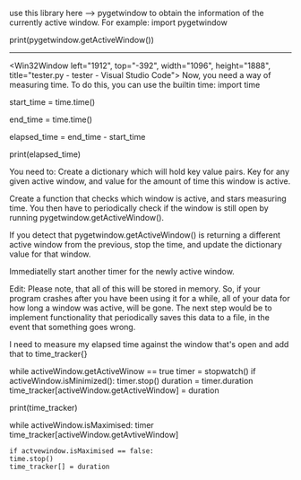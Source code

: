 use this library here --> pygetwindow to obtain the information of the currently active window. For example:
import pygetwindow

print(pygetwindow.getActiveWindow())
_____________________________________________
<Win32Window left="1912", top="-392", width="1096", height="1888", title="tester.py - tester - Visual Studio Code">
Now, you need a way of measuring time. To do this, you can use the builtin time:
import time

start_time = time.time()

end_time = time.time()

elapsed_time = end_time - start_time

print(elapsed_time)

You need to:
Create a dictionary which will hold key value pairs. Key for any given active window, and value for the amount of time this window is active.

Create a function that checks which window is active, and stars measuring time. You then have to periodically check if the window is still open by running pygetwindow.getActiveWindow().

If you detect that pygetwindow.getActiveWindow() is returning a different active window from the previous, stop the time, and update the dictionary value for that window.

Immediatelly start another timer for the newly active window.

Edit:
Please note, that all of this will be stored in memory. So, if your program crashes after you have been using it for a while, all of your data for how long a window was active, will be gone. The next step would be to implement functionality that periodically saves this data to a file, in the event that something goes wrong.


I need to measure my elapsed time against the window that's open and add that to time_tracker{}



while activeWindow.getActiveWinow == true
  timer = stopwatch()
  if activeWindow.isMinimized():
    timer.stop()
    duration = timer.duration
    time_tracker[activeWindow.getActiveWindow] = duration
  
  print(time_tracker)



  while activeWindow.isMaximised:
    timer
    time_tracker[activeWindow.getAvtiveWindow]

    if actvewindow.isMaximised == false:
    time.stop()
    time_tracker[] = duration